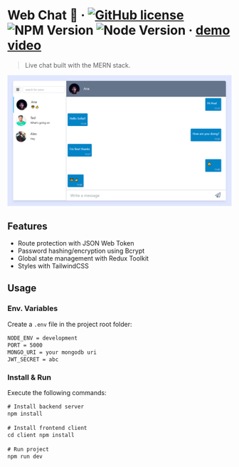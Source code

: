 # Web Chat 💬 &middot; [![GitHub license](https://img.shields.io/badge/license-MIT-blue.svg)](https://github.com/leo-motta/webchat/blob/master/LICENSE) ![NPM Version](https://img.shields.io/badge/npm-v8.1.0-blue.svg) ![Node Version](https://img.shields.io/badge/node-v17.0-green.svg) &middot; [demo video](https://www.youtube.com/watch?v=5qVgYOGONhY)
 
> Live chat built with the MERN stack.

[<img src="https://github.com/leo-motta/webchat/blob/master/screenshots/screenshot_03.png" width="1000">](https://raw.githubusercontent.com/leo-motta/webchat/master/screenshots/screenshot_03.png)
<!-- 
## Stack

![MongoDB](https://img.shields.io/badge/MongoDB-%234ea94b.svg?style=for-the-badge&logo=mongodb&logoColor=white)
![Express.js](https://img.shields.io/badge/express.js-%23404d59.svg?style=for-the-badge&logo=express&logoColor=%2361DAFB)
![NodeJS](https://img.shields.io/badge/node.js-6DA55F?style=for-the-badge&logo=node.js&logoColor=white)
![React](https://img.shields.io/badge/react-%2320232a.svg?style=for-the-badge&logo=react&logoColor=%2361DAFB)
![Redux](https://img.shields.io/badge/redux-%23593d88.svg?style=for-the-badge&logo=redux&logoColor=white)
![TailwindCSS](https://img.shields.io/badge/tailwindcss-%2338B2AC.svg?style=for-the-badge&logo=tailwind-css&logoColor=white)
![JWT](https://img.shields.io/badge/JWT-black?style=for-the-badge&logo=JSON%20web%20tokens)

-->
## Features
- Route protection with JSON Web Token
- Password hashing/encryption using Bcrypt
- Global state management with Redux Toolkit 
- Styles with TailwindCSS 
 
## Usage

### Env. Variables
Create a `.env` file in the project root folder:
```
NODE_ENV = development
PORT = 5000
MONGO_URI = your mongodb uri
JWT_SECRET = abc
```
### Install & Run
Execute the following commands:
```
# Install backend server
npm install
 
# Install frontend client
cd client npm install

# Run project
npm run dev
```

